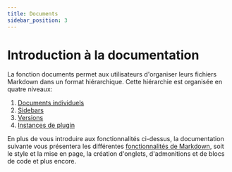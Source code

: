 ```yaml
---
title: Documents
sidebar_position: 3
---
```


# Introduction à la documentation

La fonction documents permet aux utilisateurs d'organiser leurs fichiers Markdown dans un format hiérarchique. Cette hiérarchie est organisée en quatre niveaux:

1. [Documents individuels](./docs-créer-document)
2. [Sidebars](./docs-sidebars)
3. [Versions](./docs-versions)
4. [Instances de plugin](./docs-plugins)

En plus de vous introduire aux fonctionnalités ci-dessus, la documentation suivante vous présentera les différentes [fonctionnalités de Markdown](./fonctions-md/fonctions-md.md), soit le style et la mise en page, la création d'onglets, d'admonitions et de blocs de code et plus encore.

 
